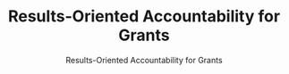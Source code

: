 ---
layout: resources-landing
title: "Results-Oriented Accountability for Grants"
subtitle: "Results-Oriented Accountability for Grants"
filters: federal-financial-assistance uniform-guidance:-2-cfr-200 training omb 2021
doc-link: ../assets/files/Grants CAP Goal Info Session Deck_Clean_01042021_v2.pdf
---